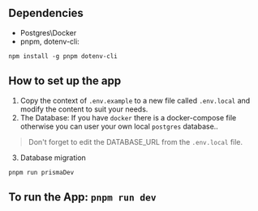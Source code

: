 ## Dependencies
- Postgres\Docker
- pnpm, dotenv-cli: 
```
npm install -g pnpm dotenv-cli
```
## How to set up the app
1. Copy the context of `.env.example` to a new file called `.env.local` and modify the content to suit your needs.
2. The Database:  If you have `docker` there is a docker-compose file otherwise you can user your own local `postgres` database..
  > Don't forget to edit the DATABASE_URL from the `.env.local` file.
3. Database migration
```
pnpm run prismaDev
```
## To run the App: `pnpm run dev`
